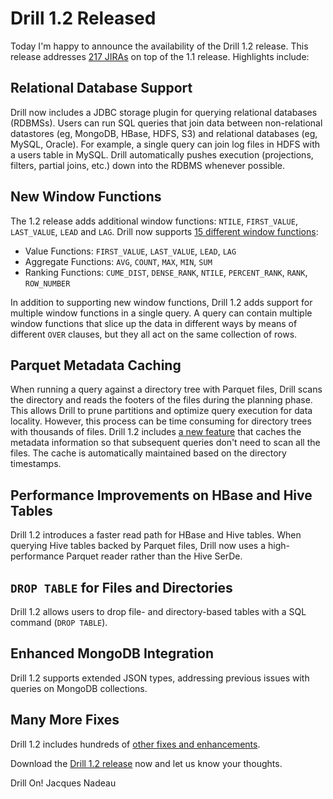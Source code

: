 # Drill 1.2 Released
Today I'm happy to announce the availability of the Drill 1.2 release. This release addresses [217 JIRAs](https://issues.apache.org/jira/secure/ReleaseNote.jspa?version=12332042&projectId=12313820) on top of the 1.1 release. Highlights include:

## Relational Database Support

Drill now includes a JDBC storage plugin for querying relational databases (RDBMSs). Users can run SQL queries that join data between non-relational datastores (eg, MongoDB, HBase, HDFS, S3) and relational databases (eg, MySQL, Oracle). For example, a single query can join log files in HDFS with a users table in MySQL. Drill automatically pushes execution (projections, filters, partial joins, etc.) down into the RDBMS whenever possible.

## New Window Functions

The 1.2 release adds additional window functions: `NTILE`, `FIRST_VALUE`, `LAST_VALUE`, `LEAD` and `LAG`. Drill now supports [15 different window functions]():

  * Value Functions: `FIRST_VALUE`, `LAST_VALUE`, `LEAD`, `LAG`
  * Aggregate Functions: `AVG`, `COUNT`, `MAX`, `MIN`, `SUM`
  * Ranking Functions: `CUME_DIST`, `DENSE_RANK`, `NTILE`, `PERCENT_RANK`, `RANK`, `ROW_NUMBER`

In addition to supporting new window functions, Drill 1.2 adds support for multiple window functions in a single query. A query can contain multiple window functions that slice up the data in different ways by means of different `OVER` clauses, but they all act on the same collection of rows.

## Parquet Metadata Caching

When running a query against a directory tree with Parquet files, Drill scans the directory and reads the footers of the files during the planning phase. This allows Drill to prune partitions and optimize query execution for data locality. However, this process can be time consuming for directory trees with thousands of files. Drill 1.2 includes [a new feature]() that caches the metadata information so that subsequent queries don't need to scan all the files. The cache is automatically maintained based on the directory timestamps.

## Performance Improvements on HBase and Hive Tables

Drill 1.2 introduces a faster read path for HBase and Hive tables. When querying Hive tables backed by Parquet files, Drill now uses a high-performance Parquet reader rather than the Hive SerDe.

## `DROP TABLE` for Files and Directories

Drill 1.2 allows users to drop file- and directory-based tables with a SQL command (`DROP TABLE`).

## Enhanced MongoDB Integration

Drill 1.2 supports extended JSON types, addressing previous issues with queries on MongoDB collections. 

## Many More Fixes
Drill 1.2 includes hundreds of [other fixes and enhancements](https://issues.apache.org/jira/secure/ReleaseNote.jspa?version=12332042&projectId=12313820).

Download the [Drill 1.2 release](https://drill.apache.org/download/) now and let us know your thoughts.

Drill On!
Jacques Nadeau
